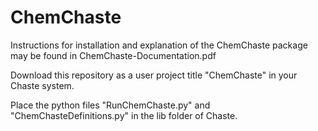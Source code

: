# ChemChaste

Instructions for installation and explanation of the ChemChaste package may be found in ChemChaste-Documentation.pdf

Download this repository as a user project title "ChemChaste" in your Chaste system.

Place the python files "RunChemChaste.py" and "ChemChasteDefinitions.py" in the lib folder of Chaste.

